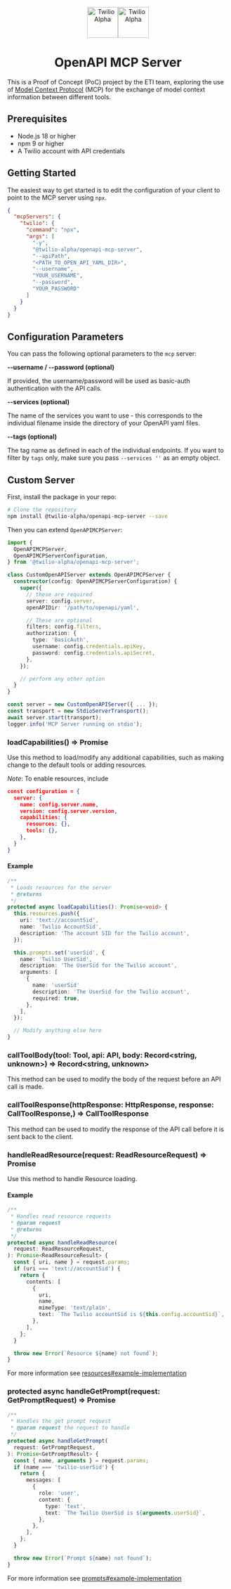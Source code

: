 <p align="center"><img src="https://github.com/twilio-labs/mcp/blob/246f1b1cd1854d1343468af07a2dfa179dc30a16/docs/twilioAlphaLogoLight.png?raw=true#gh-dark-mode-only" height="70" alt="Twilio Alpha"/><img src="https://github.com/twilio-labs/mcp/blob/246f1b1cd1854d1343468af07a2dfa179dc30a16/docs/twilioAlphaLogoDark.png?raw=true#gh-light-mode-only" height="70" alt="Twilio Alpha"/></p>
<h1 align="center">OpenAPI MCP Server</h1>

This is a Proof of Concept (PoC) project by the ETI team, exploring the use of [Model Context Protocol](https://modelcontextprotocol.io/) (MCP) for the exchange of model context information between different tools.

## Prerequisites

- Node.js 18 or higher
- npm 9 or higher
- A Twilio account with API credentials

## Getting Started

The easiest way to get started is to edit the configuration of your client to point to the MCP server using `npx`.

```json
{
  "mcpServers": {
    "twilio": {
      "command": "npx",
      "args": [
        "-y",
        "@twilio-alpha/openapi-mcp-server",
        "--apiPath",
        "<PATH_TO_OPEN_API_YAML_DIR>",
        "--username",
        "YOUR_USERNAME",
        "--password",
        "YOUR_PASSWORD"
      ]
    }
  }
}
```

## Configuration Parameters

You can pass the following optional parameters to the `mcp` server:

**--username / --password (optional)**

If provided, the username/password will be used as basic-auth authentication with the API calls.

**--services (optional)**

The name of the services you want to use - this corresponds to the individual filename inside the directory of your OpenAPI yaml files.

**--tags (optional)**

The tag name as defined in each of the individual endpoints. If you want to filter by `tags` only, make sure you pass `--services ''` as an empty object.

## Custom Server

First, install the package in your repo:

```bash
# Clone the repository
npm install @twilio-alpha/openapi-mcp-server --save
```

Then you can extend `OpenAPIMCPServer`:

```ts
import {
  OpenAPIMCPServer,
  OpenAPIMCPServerConfiguration,
} from '@twilio-alpha/openapi-mcp-server';

class CustomOpenAPIServer extends OpenAPIMCPServer {
  constructor(config: OpenAPIMCPServerConfiguration) {
    super({
      // these are required
      server: config.server,
      openAPIDir: '/path/to/openapi/yaml',

      // These are optional
      filters: config.filters,
      authorization: {
        type: 'BasicAuth',
        username: config.credentials.apiKey,
        password: config.credentials.apiSecret,
      },
    });

    // perform any other option
  }
}

const server = new CustomOpenAPIServer({ ... });
const transport = new StdioServerTransport();
await server.start(transport);
logger.info('MCP Server running on stdio');
```


### loadCapabilities() => Promise<void>

Use this method to load/modify any additional capabilities, such as making change to the default tools or adding resources.

_Note_: To enable resources, include

```json
const configuration = {
  server: {
    name: config.server.name,
    version: config.server.version,
    capabilities: {
      resources: {},
      tools: {},
    },
  }
}
```

#### Example

```ts
/**
 * Loads resources for the server
 * @returns
 */
protected async loadCapabilities(): Promise<void> {
  this.resources.push({
    uri: 'text://accountSid',
    name: 'Twilio AccountSid',
    description: 'The account SID for the Twilio account',
  });

  this.prompts.set('userSid', {
    name: 'Twilio UserSid',
    description: 'The UserSid for the Twilio account',
    arguments: [
      {
        name: 'userSid'
        description: 'The UserSid for the Twilio account',
        required: true,
      },
    ],
  });

  // Modify anything else here
}
```

### callToolBody(tool: Tool, api: API, body: Record<string, unknown>) => Record<string, unknown>

This method can be used to modify the body of the request before an API call is made.

### callToolResponse(httpResponse: HttpResponse<T>, response: CallToolResponse,) => CallToolResponse

This method can be used to modify the response of the API call before it is sent back to the client.

###  handleReadResource(request: ReadResourceRequest) => Promise<ReadResourceResult>

Use this method to handle Resource loading.

#### Example

```ts
/**
 * Handles read resource requests
 * @param request
 * @returns
 */
protected async handleReadResource(
  request: ReadResourceRequest,
): Promise<ReadResourceResult> {
  const { uri, name } = request.params;
  if (uri === 'text://accountSid') {
    return {
      contents: [
        {
          uri,
          name,
          mimeType: 'text/plain',
          text: `The Twilio accountSid is ${this.config.accountSid}`,
        },
      ],
    };
  }

  throw new Error(`Resource ${name} not found`);
}
```

For more information see [resources#example-implementation](https://modelcontextprotocol.io/docs/concepts/resources#example-implementation)

### protected async handleGetPrompt(request: GetPromptRequest) => Promise<GetPromptResult>

```ts
/**
 * Handles the get prompt request
 * @param request the request to handle
 */
protected async handleGetPrompt(
  request: GetPromptRequest,
): Promise<GetPromptResult> {
  const { name, arguments } = request.params;
  if (name === 'twilio-userSid') {
    return {
      messages: [
        {
          role: 'user',
          content: {
            type: 'text',
            text: `The Twilio UserSid is ${arguments.userSid}`,
          },
        },
      ],
    };
  }

  throw new Error(`Prompt ${name} not found`);
}
```

For more information see [prompts#example-implementation](https://modelcontextprotocol.io/docs/concepts/prompts#example-implementation)
